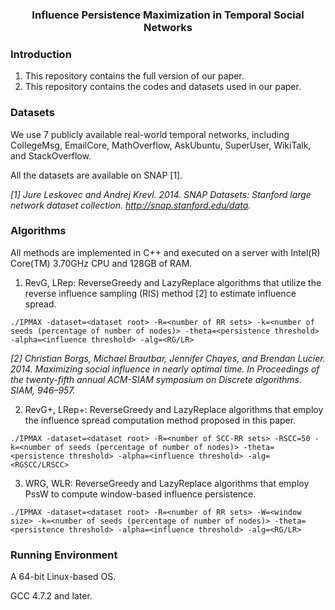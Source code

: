 <h3>
	<center>Influence Persistence Maximization in Temporal Social Networks</center>
</h3>

### Introduction

1. This repository contains the full version of our paper.
2. This repository contains the codes and datasets used in our paper.

### Datasets

We use 7 publicly available real-world temporal networks, including CollegeMsg, EmailCore, MathOverflow, AskUbuntu, SuperUser, WikiTalk,  and StackOverflow.

All the datasets are available on SNAP [1].

*[1] Jure Leskovec and Andrej Krevl. 2014. SNAP Datasets: Stanford large network dataset collection. http://snap.stanford.edu/data.*


### Algorithms

All methods are implemented in C++ and executed on a server with Intel(R) Core(TM) 3.70GHz CPU and 128GB of RAM.

1. RevG, LRep: ReverseGreedy and LazyReplace algorithms that utilize the reverse influence sampling (RIS) method [2] to
estimate influence spread.

```shell
./IPMAX -dataset=<dataset root> -R=<number of RR sets> -k=<number of seeds (percentage of number of nodes)> -theta=<persistence threshold> -alpha=<influence threshold> -alg=<RG/LR>
```

*[2] Christian Borgs, Michael Brautbar, Jennifer Chayes, and Brendan Lucier. 2014. Maximizing social influence in nearly optimal time. In Proceedings of the twenty-fifth annual ACM-SIAM symposium on Discrete algorithms. SIAM, 946–957.*


2. RevG+, LRep+: ReverseGreedy and LazyReplace algorithms that employ the influence spread computation method proposed in this paper.

```shell
./IPMAX -dataset=<dataset root> -R=<number of SCC-RR sets> -RSCC=50 -k=<number of seeds (percentage of number of nodes)> -theta=<persistence threshold> -alpha=<influence threshold> -alg=<RGSCC/LRSCC>
```

3. WRG, WLR: ReverseGreedy and LazyReplace algorithms that employ PssW to compute window-based influence persistence.

```shell
./IPMAX -dataset=<dataset root> -R=<number of RR sets> -W=<window size> -k=<number of seeds (percentage of number of nodes)> -theta=<persistence threshold> -alpha=<influence threshold> -alg=<RG/LR>
```


### Running Environment

A 64-bit Linux-based OS. 

GCC 4.7.2 and later.
